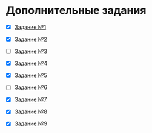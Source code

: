 <h1>Дополнительные задания</h1>

- [x] [Задание №1](http://webdesign.ru.net)

- [x] [Задание №2](http://webdesign.ru.net)

- [ ] [Задание №3](http://webdesign.ru.net)

- [x] [Задание №4](http://webdesign.ru.net)

- [x] [Задание №5](http://webdesign.ru.net)

- [ ] [Задание №6](http://webdesign.ru.net)

- [x] [Задание №7](http://webdesign.ru.net)

- [x] [Задание №8](http://webdesign.ru.net)

- [x] [Задание №9](http://webdesign.ru.net)
